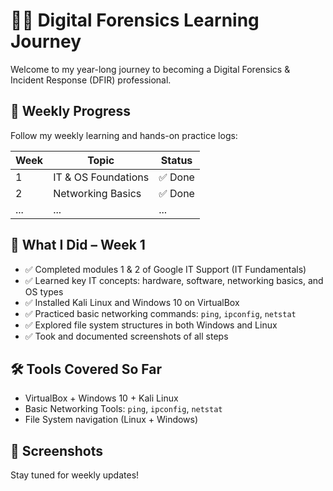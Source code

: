 # 🕵️‍♂️ Digital Forensics Learning Journey

Welcome to my year-long journey to becoming a Digital Forensics & Incident Response (DFIR) professional.

## 📅 Weekly Progress
Follow my weekly learning and hands-on practice logs:

| Week | Topic | Status |
|------|---------------------------|--------|
| 1 | IT & OS Foundations | ✅ Done |
| 2 | Networking Basics | ✅ Done |
| ... | ... | ... |

## 📅 What I Did – Week 1

- ✅ Completed modules 1 & 2 of Google IT Support (IT Fundamentals)
- ✅ Learned key IT concepts: hardware, software, networking basics, and OS types
- ✅ Installed Kali Linux and Windows 10 on VirtualBox
- ✅ Practiced basic networking commands: `ping`, `ipconfig`, `netstat`
- ✅ Explored file system structures in both Windows and Linux
- ✅ Took and documented screenshots of all steps

## 🛠️ Tools Covered So Far
- VirtualBox + Windows 10 + Kali Linux
- Basic Networking Tools: `ping`, `ipconfig`, `netstat`
- File System navigation (Linux + Windows)
  
## 📸 Screenshots

Stay tuned for weekly updates!
